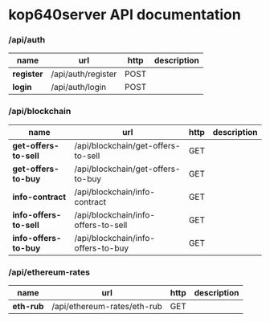 # kop640server API doсumentation

### /api/auth
| name  | url | http | description | 
| --- | --- | --- | --- |
| **register** | /api/auth/register | POST |
| **login** | /api/auth/login | POST |

### /api/blockchain
| name  | url | http | description | 
| --- | --- | --- | --- |
| **get-offers-to-sell** | /api/blockchain/get-offers-to-sell | GET |
| **get-offers-to-buy** | /api/blockchain/get-offers-to-buy | GET |
| **info-contract** | /api/blockchain/info-contract | GET |
| **info-offers-to-sell** | /api/blockchain/info-offers-to-sell | GET |
| **info-offers-to-buy** | /api/blockchain/info-offers-to-buy | GET |

### /api/ethereum-rates
| name  | url | http | description | 
| --- | --- | --- | --- |
| **eth-rub** | /api/ethereum-rates/eth-rub | GET |


